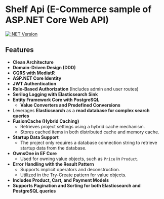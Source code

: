 # Shelf Api (E-Commerce sample of ASP.NET Core Web API)

[![.NET Version](https://img.shields.io/badge/.net_version-v8.0-4CAF50?logo=.net)](https://learn.microsoft.com/en-us/dotnet/core/whats-new/dotnet-8/overview)

## Features

- **Clean Architecture**
- **Domain-Driven Design (DDD)**
- **CQRS with MediatR**
- **ASP.NET Core Identity**
- **JWT Authentication**
- **Role-Based Authorization** (Includes admin and user routes)
- **Serilog Logging with Elasticsearch Sink**
- **Entity Framework Core with PostgreSQL**
  - **Value Converters and Predefined Conversions**
- Leverages **Elasticsearch** as a **read database for complex search queries**
- **FusionCache (Hybrid Caching)**
  - Retrieves project settings using a hybrid cache mechanism.
  - Stores cached items in both distributed cache and memory cache.
- **Startup Data Support**
  - The project only requires a database connection string to retrieve startup data from the database.
- **OwnsOne in EF Core**
  - Used for owning value objects, such as `Price` in `Product`.
- **Error Handling with the Result Pattern**
  - Supports implicit operators and deconstruction.
  - Utilized in the Try-Create pattern for value objects.
- **Includes Product, Cart, and Payment Models**
- **Supports Pagination and Sorting for both Elasticsearch and PostgreSQL queries**
